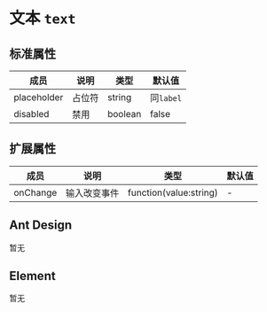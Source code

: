 # 文本 `text`

## 标准属性

| 成员 | 说明 | 类型 | 默认值 |
| --- | --- | --- | --- |
| placeholder | 占位符 | string | 同`label` |
| disabled | 禁用 | boolean | false |

## 扩展属性

| 成员 | 说明 | 类型 | 默认值 |
| --- | --- | --- | --- |
| onChange | 输入改变事件 | function(value:string) | - |

## Ant Design

暂无

## Element

暂无